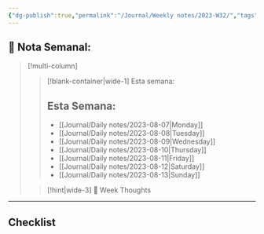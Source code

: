 ```yaml
---
{"dg-publish":true,"permalink":"/Journal/Weekly notes/2023-W32/","tags":["NoteType/Weekly"],"created":"2023-09-14T21:59:58.089-05:00","updated":"2023-10-03T16:14:17.486-05:00"}
---
```



## 📅 Nota Semanal:


> [!multi-column]
> 
> > [!blank-container|wide-1] Esta semana:
> > ## Esta Semana:
> >- [[Journal/Daily notes/2023-08-07\|Monday]]
> > - [[Journal/Daily notes/2023-08-08\|Tuesday]]
> > - [[Journal/Daily notes/2023-08-09\|Wednesday]]
> > - [[Journal/Daily notes/2023-08-10\|Thursday]]
> > - [[Journal/Daily notes/2023-08-11\|Friday]]
> > - [[Journal/Daily notes/2023-08-12\|Saturday]]
> > - [[Journal/Daily notes/2023-08-13\|Sunday]]
> 
> > [!hint|wide-3] 💭 Week Thoughts
> > 

- - - 
## Checklist


